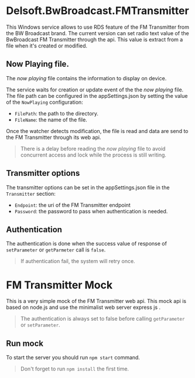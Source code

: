 # Delsoft.BwBroadcast.FMTransmitter

This Windows service allows to use RDS feature of the FM Transmitter from the BW Broadcast brand. The current version can set radio text value of the BwBroadcast FM Transmitter through the api. This value is extract from a file when it's created or modified.

## Now Playing file.

The _now playing_ file contains the information to display on device. 

The service waits for creation or update event of the the _now playing_ file. The file path can be configured in the appSettings.json by setting the value of the `NowPlaying` configuration:

* `FilePath`: the path to the directory.
* `FileName`: the name of the file. 

Once the watcher detects modification, the file is read and data are send to the FM Transmitter through its web api.

> There is a delay before reading the _now playing_ file to avoid concurrent access and lock while the process is still writing.   

## Transmitter options

The transmitter options can be set in the appSettings.json file in the `Transmitter` section:

* `Endpoint`: the uri of the FM Transmitter endpoint
* `Password`: the password to pass when authentication is needed.

## Authentication

The authentication is done when the success value of response of `setParameter` or `getParmeter` call is `false`. 

> If authentication fail, the system will retry once.

# FM Transmitter Mock

This is a very simple mock of the FM Transmitter web api. This mock api is based on node.js and use the minimalist web server express js . 

> The authentication is always set to false before calling `getParameter` or `setParameter`.

## Run mock

To start the server you should run `npm start` command.

> Don't forget to run `npm install` the first time.

